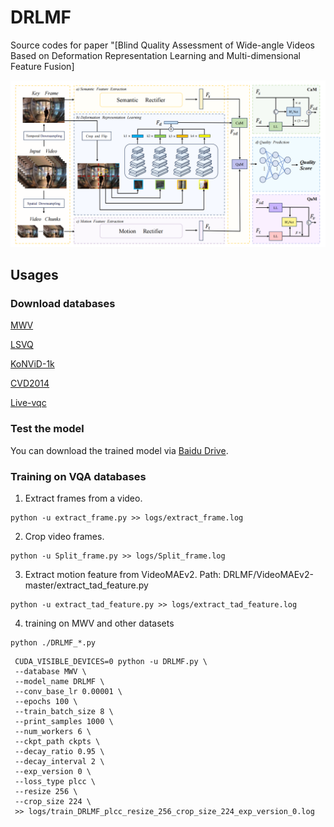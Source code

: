 # DRLMF
Source codes for paper "[Blind Quality Assessment of Wide-angle Videos Based on Deformation Representation Learning and Multi-dimensional Feature Fusion]

![image](https://github.com/BoHu90/DRLMF/blob/main/frame.png)

## Usages

### Download databases
[MWV](https://github.com/BoHu90/MWV)

[LSVQ](https://github.com/baidut/PatchVQ)

[KoNViD-1k](http://database.mmsp-kn.de/konvid-1k-database.html)

[CVD2014](https://qualinet.github.io/databases/video/cvd2014_video_database/)

[Live-vqc](https://live.ece.utexas.edu/research/LIVEVQC/index.html)

### Test the model
You can download the trained model via [Baidu Drive](https://pan.baidu.com/s/1oNr0UzcS3tD5SJTksTij1Q?pwd=0421).

### Training on VQA databases

1. Extract frames from a video.
```
python -u extract_frame.py >> logs/extract_frame.log
```

2. Crop video frames.
```
python -u Split_frame.py >> logs/Split_frame.log
```

3. Extract motion feature from VideoMAEv2.
   Path: DRLMF/VideoMAEv2-master/extract_tad_feature.py
```
python -u extract_tad_feature.py >> logs/extract_tad_feature.log
```

4. training on MWV and other datasets
```
python ./DRLMF_*.py
```
```
 CUDA_VISIBLE_DEVICES=0 python -u DRLMF.py \
 --database MWV \
 --model_name DRLMF \
 --conv_base_lr 0.00001 \
 --epochs 100 \
 --train_batch_size 8 \
 --print_samples 1000 \
 --num_workers 6 \
 --ckpt_path ckpts \
 --decay_ratio 0.95 \
 --decay_interval 2 \
 --exp_version 0 \
 --loss_type plcc \
 --resize 256 \
 --crop_size 224 \
 >> logs/train_DRLMF_plcc_resize_256_crop_size_224_exp_version_0.log
```
